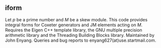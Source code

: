 ## iform

Let _p_ be a prime number and _M_ be a skew module. This code provides integral forms for Coxeter generators and JM elements acting on _M_. Requires the Eigen C++ template library, the GNU multiple precision arithmetic library and the Threading Building Blocks library. Maintained by John Enyang. Queries and bug reports to enyang627(at)use.startmail.com.